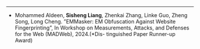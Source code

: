 ---
* Mohammed Aldeen, <strong>Sisheng Liang</strong>, Zhenkai Zhang, Linke Guo, Zheng Song, Long Cheng. ”EMMasker: EM Obfuscation
Against Website Fingerprinting”, In Workshop on Measurements, Attacks, and Defenses for the Web (MADWeb), 2024.(*Dis-
tinguished Paper Runner-up Award)







